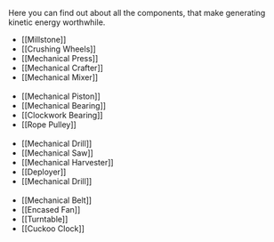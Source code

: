 Here you can find out about all the components, that make generating kinetic energy worthwhile.

* [[Millstone]]
* [[Crushing Wheels]]
* [[Mechanical Press]]
* [[Mechanical Crafter]]
* [[Mechanical Mixer]] <br><br>
* [[Mechanical Piston]]
* [[Mechanical Bearing]]
* [[Clockwork Bearing]]
* [[Rope Pulley]] <br><br>
* [[Mechanical Drill]]
* [[Mechanical Saw]]
* [[Mechanical Harvester]]
* [[Deployer]]
* [[Mechanical Drill]] <br><br>
* [[Mechanical Belt]]
* [[Encased Fan]]
* [[Turntable]]
* [[Cuckoo Clock]] 